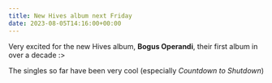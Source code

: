```yaml
---
title: New Hives album next Friday
date: 2023-08-05T14:16:00+00:00
---
```


Very excited for the new Hives album, **Bogus Operandi**, their first album in over a decade :>

The singles so far have been very cool (especially *Countdown to Shutdown*)